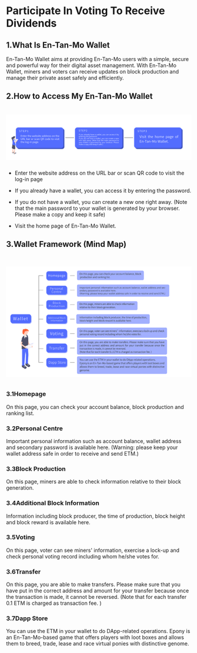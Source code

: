 # Participate In Voting To Receive Dividends

## 1.What Is En-Tan-Mo Wallet

En-Tan-Mo Wallet aims at providing En-Tan-Mo users with a simple, secure and powerful way for their digital asset management. With En-Tan-Mo Wallet, miners and voters can receive updates on block production and manage their private asset safely and efficiently.

## 2.How to Access My En-Tan-Mo Wallet

<img src="/images/intro/register01_en.png" style="width:1100px;margin:20px 0 10px 0;">

- Enter the website address on the URL bar or scan QR code to visit the log-in page

- If you already have a wallet, you can access it by entering the password.

- If you do not have a wallet, you can create a new one right away. (Note that the main password to your wallet is generated by your browser. Please make a copy and keep it safe)

- Visit the home page of En-Tan-Mo Wallet.

## 3.Wallet Framework (Mind Map)

<img src="/images/intro/register02_en.png" style="width:920px;margin:30px 0 10px 0;">

### 3.1Homepage

On this page, you can check your account balance, block production and ranking list.

### 3.2Personal Centre
Important personal information such as account balance, wallet address and secondary password is available here.
(Warning: please keep your wallet address safe in order to receive and send ETM.)

### 3.3Block Production
On this page, miners are able to check information relative to their block generation.

### 3.4Additional Block Information
Information including block producer, the time of production, block height and block reward is available here.

### 3.5Voting
On this page, voter can see miners' information, exercise a lock-up and check personal voting record including whom he/she votes for.

### 3.6Transfer
On this page, you are able to make transfers. Please make sure that you have put in the correct address and amount for your transfer because once the transaction is made, it cannot be reversed.
(Note that for each transfer 0.1 ETM is charged as transaction fee. )

### 3.7Dapp Store
You can use the ETM in your wallet to do DApp-related operations.
Epony is an En-Tan-Mo-based game that offers players with loot boxes and allows them to breed, trade, lease and race virtual ponies with distinctive genome.
